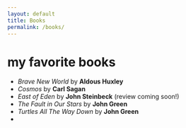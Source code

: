 ```yaml
---
layout: default
title: Books
permalink: /books/
---
```



# my favorite books

- *Brave New World* by **Aldous Huxley**
- *Cosmos* by **Carl Sagan**
- *East of Eden* by **John Steinbeck** (review coming soon!)
- *The Fault in Our Stars* by **John Green**
- *Turtles All The Way Down* by **John Green**
- 